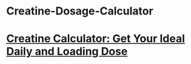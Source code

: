 # Creatine-Dosage-Calculator
# [Creatine Calculator: Get Your Ideal Daily and Loading Dose](https://gorgocreatine.com/blogs/creatine-personalisation-tools/womens-creatine-dosage-and-loading-dosage-calculator)
